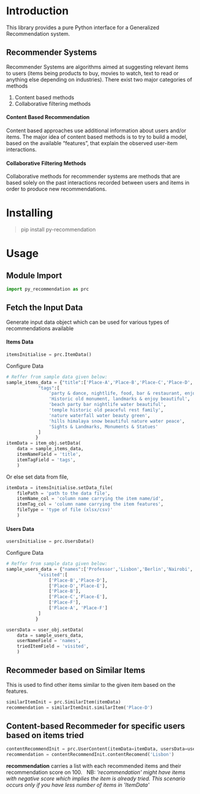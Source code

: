 # Introduction
This library provides a pure Python interface for a Generalized Recommendation system.

## Recommender Systems
Recommender Systems are algorithms aimed at suggesting relevant items to users (items being products to buy, movies to watch, text to read or anything else depending on industries). There exist two major categories of methods 
1. Content based methods
2. Collaborative filtering methods

#### Content Based Recommendation
Content based approaches use additional information about users and/or items. The major idea of content based methods is to try to build a model, based on the available “features”, that explain the observed user-item interactions.

#### Collaborative Filtering Methods
Collaborative methods for recommender systems are methods that are based solely on the past interactions recorded between users and items in order to produce new recommendations. 



# Installing

> pip install py-recommendation




# Usage



## Module Import

```python
import py_recommendation as prc
```



## Fetch the Input Data
Generate input data object which can be used for various types of recommendations available


#### Items Data
```python
itemsInitialise = prc.ItemData()
```
Configure Data
```python
# Reffer from sample data given below:
sample_items_data = {"title":['Place-A','Place-B','Place-C','Place-D','Place-E','Place-F','Place-G'],
            "tags":[
                'party & dance, nightlife, food, bar & restaurant, enjoy family',
                'Historic old monument, landmarks & enjoy beautiful',
                'beach party bar nightlife water beautiful',
                'temple historic old peaceful rest family',
                'nature waterfall water beauty green',
                'hills himalaya snow beautiful nature water peace',
                'Sights & Landmarks, Monuments & Statues'
            ]
           }
itemData = item_obj.setData(
    data = sample_items_data,
    itemNameField = 'title',
    itemTagField = 'tags',
    )
```

Or else set data from file,
```python
itemData = itemsInitialise.setData_file(
    filePath = 'path to the data file',
    itemName_col = 'column name carrying the item name/id',
    itemTag_col = 'column name carrying the item features',
    fileType = 'type of file (xlsx/csv)'
    )
```

#### Users Data
```python
usersInitialise = prc.UsersData()
```
Configure Data
```python
# Reffer from sample data given below:
sample_users_data = {"names":['Professor','Lisbon','Berlin','Nairobi','Helsinki','Rio'],
            "visited":[
                ['Place-B','Place-D'],
                ['Place-D','Place-E'],
                ['Place-B'],
                ['Place-C','Place-E'],
                ['Place-F'],
                ['Place-A', 'Place-F']
            ]
           }

usersData = user_obj.setData(
    data = sample_users_data,
    userNameField = 'names',
    triedItemField = 'visited',
    )
```

## Recommeder based on Similar Items
This is used to find other items similar to the given item based on the features.

```python
similarItemInit = prc.SimilarItem(itemData)
recommendation = similarItemInit.similarItem('Place-D')
```

## Content-based Recommeder for specific users based on items tried
```python
contentRecommendInit = prc.UserContent(itemData=itemData, usersData=usersData)
recommendation = contentRecommendInit.contentRecomend('Lisbon')
```


**recommendation** carries a list with each recommended items and their recommendation score on 100. &nbsp;
NB: *'recommendation' might have items with negative score which implies the item is already tried. This scenario occurs only if you have less number of items in 'ItemData'*



